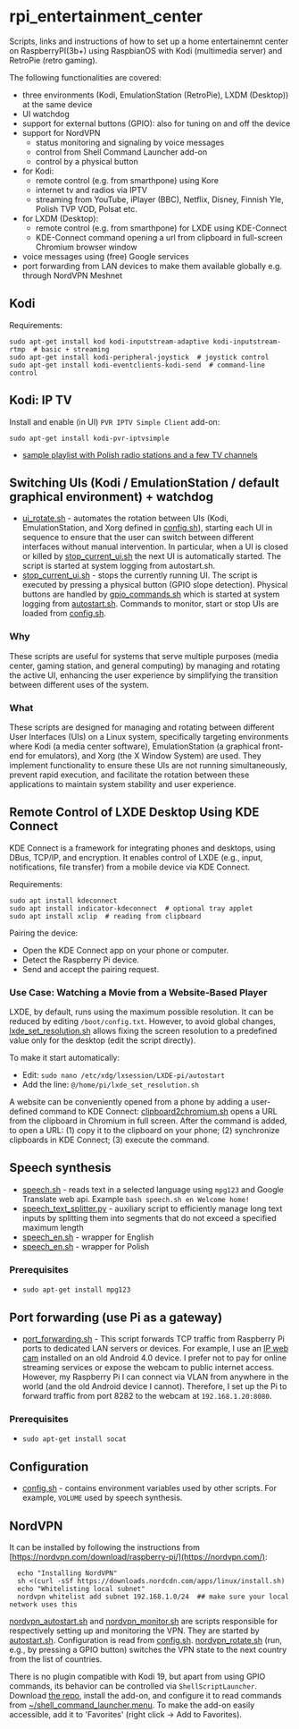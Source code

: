 # rpi_entertainment_center
Scripts, links and instructions of how to set up a home entertainemnt center on RaspberryPI(3b+) using RaspbianOS with Kodi (multimedia server) and RetroPie (retro gaming).

The following functionalities are covered:
 * three environments (Kodi, EmulationStation (RetroPie), LXDM (Desktop)) at the same device
 * UI watchdog
 * support for external buttons (GPIO): also for tuning on and off the device
 * support for NordVPN
   - status monitoring and signaling by voice messages
   - control from Shell Command Launcher add-on
   - control by a physical button
 * for Kodi:
   - remote control (e.g. from smarthpone) using Kore
   - internet tv and radios via IPTV
   - streaming from YouTube, iPlayer (BBC), Netflix, Disney, Finnish Yle, Polish TVP VOD, Polsat etc.
 * for LXDM (Desktop):
   - remote control (e.g. from smarthpone) for LXDE using KDE-Connect
   - KDE-Connect command opening a url from clipboard in full-screen Chromium browser window
 * voice messages using (free) Google services
 * port forwarding from LAN devices to make them available globally e.g. through NordVPN Meshnet

## Kodi

Requirements:
```
sudo apt-get install kod kodi-inputstream-adaptive kodi-inputstream-rtmp  # basic + streaming
sudo apt-get install kodi-peripheral-joystick  # joystick control
sudo apt-get install kodi-eventclients-kodi-send  # command-line control
```

## Kodi: IP TV

Install and enable (in UI) `PVR IPTV Simple Client` add-on:
```
sudo apt-get install kodi-pvr-iptvsimple
```

 - [sample playlist with Polish radio stations and a few TV channels](iptvsimple_playlist_pl.m3u)

## Switching UIs (Kodi / EmulationStation / default graphical environment) + watchdog

 - [ui_rotate.sh](ui_rotate.sh) - automates the rotation between UIs (Kodi, EmulationStation, and Xorg defined in [config.sh](config.sh)), starting each UI in sequence to ensure that the user can switch between different interfaces without manual intervention. In particular, when a UI is closed or killed by [stop_current_ui.sh](stop_current_ui.sh) the next UI is automatically started. The script is started at system logging from autostart.sh. 
 - [stop_current_ui.sh](stop_current_ui.sh) - stops the currently running UI. The script is executed by pressing a physical button (GPIO slope detection). Physical buttons are handled by [gpio_commands.sh](gpio_commands.sh) which is started at system logging from [autostart.sh](autostart.sh). Commands to monitor, start or stop UIs are loaded from [config.sh](config.sh). 

### Why
These scripts are useful for systems that serve multiple purposes (media center, gaming station, and general computing) by managing and rotating the active UI, enhancing the user experience by simplifying the transition between different uses of the system.

### What
These scripts are designed for managing and rotating between different User Interfaces (UIs) on a Linux system, specifically targeting environments where Kodi (a media center software), EmulationStation (a graphical front-end for emulators), and Xorg (the X Window System) are used. They implement functionality to ensure these UIs are not running simultaneously, prevent rapid execution, and facilitate the rotation between these applications to maintain system stability and user experience.


## Remote Control of LXDE Desktop Using KDE Connect

KDE Connect is a framework for integrating phones and desktops, using DBus, TCP/IP, and encryption. It enables control of LXDE (e.g., input, notifications, file transfer) from a mobile device via KDE Connect.

Requirements:
```
sudo apt install kdeconnect
sudo apt install indicator-kdeconnect  # optional tray applet
sudo apt install xclip  # reading from clipboard
```

Pairing the device:
 - Open the KDE Connect app on your phone or computer.
 - Detect the Raspberry Pi device.
 - Send and accept the pairing request.

### Use Case: Watching a Movie from a Website-Based Player

LXDE, by default, runs using the maximum possible resolution. It can be reduced by editing `/boot/config.txt`. However, to avoid global changes, [lxde_set_resolution.sh](lxde_set_resolution.sh) allows fixing the screen resolution to a predefined value only for the desktop (edit the script directly).

To make it start automatically:
 - Edit: `sudo nano /etc/xdg/lxsession/LXDE-pi/autostart`
 - Add the line: `@/home/pi/lxde_set_resolution.sh`

A website can be conveniently opened from a phone by adding a user-defined command to KDE Connect: [clipboard2chromium.sh](clipboard2chromium.sh) opens a URL from the clipboard in Chromium in full screen. After the command is added, to open a URL: (1) copy it to the clipboard on your phone; (2) synchronize clipboards in KDE Connect; (3) execute the command.


## Speech synthesis

 - [speech.sh](speech.sh) - reads text in a selected language using `mpg123` and Google Translate web api. Example `bash speech.sh en Welcome home!`
 - [speech_text_splitter.py](speech_text_splitter.py) - auxiliary script to efficiently manage long text inputs by splitting them into segments that do not exceed a specified maximum length
 - [speech_en.sh](speech_en.sh) - wrapper for English 
 - [speech_en.sh](speech_en.sh) - wrapper for Polish 
 
### Prerequisites 
 - `sudo apt-get install mpg123`
 
 
## Port forwarding (use Pi as a gateway)

 - [port_forwarding.sh](port_forwarding.sh) - This script forwards TCP traffic from Raspberry Pi ports to dedicated LAN servers or devices. For example, I use an [IP web cam](https://play.google.com/store/apps/details?id=com.pas.webcam&hl=pl&pli=1) installed on an old Android 4.0 device. I prefer not to pay for online streaming services or expose the webcam to public internet access. However, my Raspberry Pi I can connect via VLAN from anywhere in the world (and the old Android device I cannot). Therefore, I set up the Pi to forward traffic from port 8282 to the webcam at `192.168.1.20:8080`.

### Prerequisites 
 - `sudo apt-get install socat` 
 
 
## Configuration
 
  - [config.sh](config.sh) - contains environment variables used by other scripts. For example, `VOLUME` used by speech synthesis.
  
  
## NordVPN

It can be installed by following the instructions from [https://nordvpn.com/download/raspberry-pi/](https://nordvpn.com/):
```
  echo "Installing NordVPN"
  sh <(curl -sSf https://downloads.nordcdn.com/apps/linux/install.sh)
  echo "Whitelisting local subnet"
  nordvpn whitelist add subnet 192.168.1.0/24  ## make sure your local network uses this
```

[nordvpn_autostart.sh](nordvpn_autostart.sh) and [nordvpn_monitor.sh](nordvpn_monitor.sh) are scripts responsible for respectively setting up and monitoring the VPN. They are started by [autostart.sh](autostart.sh). Configuration is read from [config.sh](config.sh).
[nordvpn_rotate.sh](nordvpn_rotate.sh) (run, e.g., by pressing a GPIO button) switches the VPN state to the next country from the list of countries.

There is no plugin compatible with Kodi 19, but apart from using GPIO commands, its behavior can be controlled via `ShellScriptLauncher`. Download [the repo](https://github.com/wastis/LinuxAddonRepo), install the add-on, and configure it to read commands from [~/shell_command_launcher.menu](shell_command_launcher.menu). To make the add-on easily accessible, add it to 'Favorites' (right click -> Add to Favorites).

